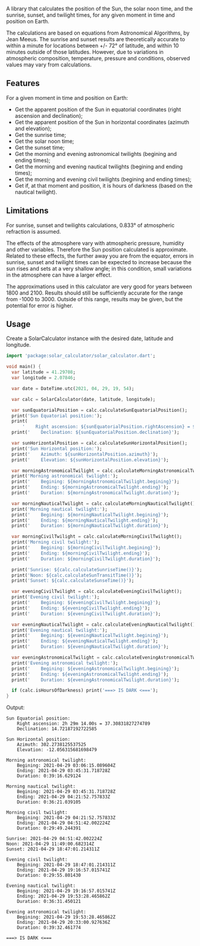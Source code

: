A library that calculates the position of the Sun, the solar noon time, and the sunrise, sunset, and twilight times, for any given moment in time and position on Earth.

The calculations are based on equations from Astronomical Algorithms, by Jean Meeus. The sunrise and sunset results are theoretically accurate to within a minute for locations between +/- 72° of latitude, and within 10 minutes outside of those latitudes. However, due to variations in atmospheric composition, temperature, pressure and conditions, observed values may vary from calculations.

## Features

For a given moment in time and position on Earth:

* Get the apparent position of the Sun in equatorial coordinates (right ascension and declination);
* Get the apparent position of the Sun in horizontal coordinates (azimuth and elevation);
* Get the sunrise time;
* Get the solar noon time;
* Get the sunset time;
* Get the morning and evening astronomical twilights (begining and ending times);
* Get the morning and evening nautical twilights (begining and ending times);
* Get the morning and evening civil twilights (begining and ending times);
* Get if, at that moment and position, it is hours of darkness (based on the nautical twilight).

## Limitations

For sunrise, sunset and twilights calculations, 0.833° of atmospheric refraction is assumed.

The effects of the atmosphere vary with atmospheric pressure, humidity and other variables. Therefore the Sun position calculated is approximate. Related to these effects, the further away you are from the equator, errors in sunrise, sunset and twilight times can be expected to increase because the sun rises and sets at a very shallow angle; in this condition, small variations in the atmosphere can have a larger effect.

The approximations used in this calculator are very good for years between 1800 and 2100. Results should still be sufficiently accurate for the range from -1000 to 3000. Outside of this range, results may be given, but the potential for error is higher.

## Usage

Create a SolarCalculator instance with the desired date, latitude and longitude.

```dart
import 'package:solar_calculator/solar_calculator.dart';

void main() {
  var latitude = 41.29708;
  var longitude = 2.07846;

  var date = DateTime.utc(2021, 04, 29, 19, 54);

  var calc = SolarCalculator(date, latitude, longitude);

  var sunEquatorialPosition = calc.calculateSunEquatorialPosition();
  print('Sun Equatorial position:');
  print(
      '    Right ascension: ${sunEquatorialPosition.rightAscension} = ${sunEquatorialPosition.rightAscension.decimalDegrees}');
  print('    Declination: ${sunEquatorialPosition.declination}');

  var sunHorizontalPosition = calc.calculateSunHorizontalPosition();
  print('Sun Horizontal position:');
  print('    Azimuth: ${sunHorizontalPosition.azimuth}');
  print('    Elevation: ${sunHorizontalPosition.elevation}');

  var morningAstronomicalTwilight = calc.calculateMorningAstronomicalTwilight();
  print('Morning astronomical twilight:');
  print('    Begining: ${morningAstronomicalTwilight.begining}');
  print('    Ending: ${morningAstronomicalTwilight.ending}');
  print('    Duration: ${morningAstronomicalTwilight.duration}');

  var morningNauticalTwilight = calc.calculateMorningNauticalTwilight();
  print('Morning nautical twilight:');
  print('    Begining: ${morningNauticalTwilight.begining}');
  print('    Ending: ${morningNauticalTwilight.ending}');
  print('    Duration: ${morningNauticalTwilight.duration}');

  var morningCivilTwilight = calc.calculateMorningCivilTwilight();
  print('Morning civil twilight:');
  print('    Begining: ${morningCivilTwilight.begining}');
  print('    Ending: ${morningCivilTwilight.ending}');
  print('    Duration: ${morningCivilTwilight.duration}');

  print('Sunrise: ${calc.calculateSunriseTime()}');
  print('Noon: ${calc.calculateSunTransitTime()}');
  print('Sunset: ${calc.calculateSunseTime()}');

  var eveningCivilTwilight = calc.calculateEveningCivilTwilight();
  print('Evening civil twilight:');
  print('    Begining: ${eveningCivilTwilight.begining}');
  print('    Ending: ${eveningCivilTwilight.ending}');
  print('    Duration: ${eveningCivilTwilight.duration}');

  var eveningNauticalTwilight = calc.calculateEveningNauticalTwilight();
  print('Evening nautical twilight:');
  print('    Begining: ${eveningNauticalTwilight.begining}');
  print('    Ending: ${eveningNauticalTwilight.ending}');
  print('    Duration: ${eveningNauticalTwilight.duration}');

  var eveningAstronomicalTwilight = calc.calculateEveningAstronomicalTwilight();
  print('Evening astronomical twilight:');
  print('    Begining: ${eveningAstronomicalTwilight.begining}');
  print('    Ending: ${eveningAstronomicalTwilight.ending}');
  print('    Duration: ${eveningAstronomicalTwilight.duration}');

  if (calc.isHoursOfDarkness) print('===> IS DARK <===');
}
```

Output:

```
Sun Equatorial position:
    Right ascension: 2h 29m 14.00s = 37.30831827274789
    Declination: 14.72187192722585

Sun Horizontal position:
    Azimuth: 302.2738125537525
    Elevation: -12.056315681698479

Morning astronomical twilight:
    Begining: 2021-04-29 03:06:15.089604Z
    Ending: 2021-04-29 03:45:31.718728Z
    Duration: 0:39:16.629124

Morning nautical twilight:
    Begining: 2021-04-29 03:45:31.718728Z
    Ending: 2021-04-29 04:21:52.757833Z
    Duration: 0:36:21.039105

Morning civil twilight:
    Begining: 2021-04-29 04:21:52.757833Z
    Ending: 2021-04-29 04:51:42.002224Z
    Duration: 0:29:49.244391

Sunrise: 2021-04-29 04:51:42.002224Z
Noon: 2021-04-29 11:49:00.682314Z
Sunset: 2021-04-29 18:47:01.214311Z

Evening civil twilight:
    Begining: 2021-04-29 18:47:01.214311Z
    Ending: 2021-04-29 19:16:57.015741Z
    Duration: 0:29:55.801430

Evening nautical twilight:
    Begining: 2021-04-29 19:16:57.015741Z
    Ending: 2021-04-29 19:53:28.465862Z
    Duration: 0:36:31.450121

Evening astronomical twilight:
    Begining: 2021-04-29 19:53:28.465862Z
    Ending: 2021-04-29 20:33:00.927636Z
    Duration: 0:39:32.461774

===> IS DARK <===
```